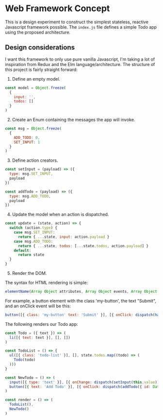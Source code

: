 # Web Framework Concept

This is a design experiment to construct the simplest stateless, reactive Javascript framework possible. The `index.js` file defines a simple Todo app using the proposed architecture.

## Design considerations

I want this framework to only use pure vanilla Javascript, I'm taking a lot of inspiration from Redux and the Elm language/architecture. The structure of this project is fairly straight forward:

1. Define an empty model.

```javascript
const model = Object.freeze(
  {
    input: '',
    todos: []
  }
)
```

2. Create an Enum containing the messages the app will invoke.

```javascript
const msg = Object.freeze(
  {
    ADD_TODO: 0,
    SET_INPUT: 1
  }
)
```

3. Define action creators.

```javascript
const setInput = (payload) => ({
  type: msg.SET_INPUT,
  payload
})

const addTodo = (payload) => ({
  type: msg.ADD_TODO,
  payload
})
```

4. Update the model when an action is dispatched.

```javascript
const update = (state, action) => {
  switch (action.type) {
    case msg.SET_INPUT:
      return { ...state, input: action.payload }
    case msg.ADD_TODO:
      return { ...state, todos: [...state.todos, action.payload] }
    default:
      return state
  }
}
```

5. Render the DOM.

The syntax for HTML rendering is simple:

```javascript
elementName(Array Object attributes, Array Object events, Array Object children)
```

For example, a button element with the class 'my-button', the text "Submit", and an onClick event will be this:

```javascript
button([{ class: 'my-button' text: 'Submit' }], [{ onClick: dispatch(handlClick())}], [])
```

The following renders our Todo app:

```javascript
const Todo = ({ text }) => (
  li([{ text: text }], [], [])
)

const TodoList = () => {
  ul([{ class: 'todo-list' }], [], state.todos.map((todo) => (
    Todo(todo)
  )))
}

const NewTodo = () => (
  input([{ type: 'text' }], [{ onChange: dispatch(setInput(this.value)) }], []), // 'this' refers to the input DOM node
  button([{ text: 'Add Todo' }], [{ onClick: dispatch(addTodo({ id: Date.now(), text: state.input })) }], [])
)

const render = () => (
  TodoList(),
  NewTodo()
)
```